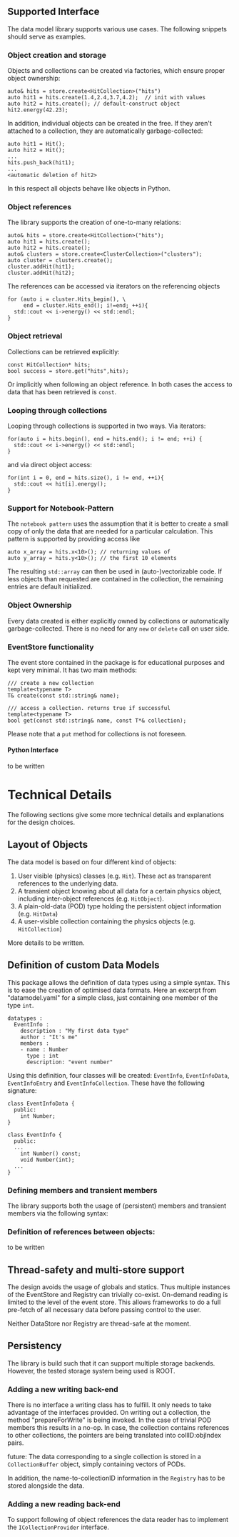 ## Supported Interface

The data model library supports various use cases. The following snippets should serve as examples.

### Object creation and storage

Objects and collections can be created via factories, which ensure proper object ownership:

    auto& hits = store.create<HitCollection>("hits")
    auto hit1 = hits.create(1.4,2.4,3.7,4.2);  // init with values
    auto hit2 = hits.create(); // default-construct object
    hit2.energy(42.23);

In addition, individual objects can be created in the free. If they aren't attached to a collection, they are automatically garbage-collected:

    auto hit1 = Hit();
    auto hit2 = Hit();
    ...
    hits.push_back(hit1);
    ...
    <automatic deletion of hit2>

In this respect all objects behave like objects in Python.

### Object references

The library supports the creation of one-to-many relations:

    auto& hits = store.create<HitCollection>("hits");
    auto hit1 = hits.create();
    auto hit2 = hits.create();
    auto& clusters = store.create<ClusterCollection>("clusters");
    auto cluster = clusters.create();
    cluster.addHit(hit1);
    cluster.addHit(hit2);

The references can be accessed via iterators on the referencing objects

    for (auto i = cluster.Hits_begin(), \
         end = cluster.Hits_end(); i!=end; ++i){
      std::cout << i->energy() << std::endl;
    }

### Object retrieval

Collections can be retrieved explicitly:

    const HitCollection* hits;
    bool success = store.get("hits",hits);

Or implicitly when following an object reference. In both cases the access to data that has been retrieved is `const`.


### Looping through collections
Looping through collections is supported in two ways. Via iterators:

    for(auto i = hits.begin(), end = hits.end(); i != end; ++i) {
      std::cout << i->energy() << std::endl;
    }

and via direct object access:

    for(int i = 0, end = hits.size(), i != end, ++i){
      std::cout << hit[i].energy();
    }


### Support for Notebook-Pattern

The `notebook pattern` uses the assumption that it is better to create a small
copy of only the data that are needed for a particular calculation. This
pattern is supported by providing access like

    auto x_array = hits.x<10>(); // returning values of
    auto y_array = hits.y<10>(); // the first 10 elements

The resulting `std::array` can then be used in (auto-)vectorizable code.
If less objects than requested are contained in the collection, the remaining entries are default initialized.


### Object Ownership

Every data created is either explicitly owned by collections or automatically garbage-collected. There is no need for any `new` or `delete` call on user side.

### EventStore functionality

The event store contained in the package is for educational purposes and kept very minimal. It has two main methods:

    /// create a new collection
    template<typename T>
    T& create(const std::string& name);

    /// access a collection. returns true if successful
    template<typename T>
    bool get(const std::string& name, const T*& collection);

Please note that a `put` method for collections is not foreseen.

#### Python Interface

to be written


# Technical Details

The following sections give some more technical details and explanations for the design choices.

## Layout of Objects
The data model is based on four different kind of objects:
 1. User visible (physics) classes (e.g. `Hit`). These act as transparent references to the underlying data.
 2. A transient object knowing about all data for a certain physics object, including inter-object references (e.g. `HitObject`).
 3. A plain-old-data (POD) type holding the persistent object information (e.g. `HitData`)
 4. A user-visible collection containing the physics objects (e.g. `HitCollection`)

More details to be written.


## Definition of custom Data Models
This package allows the definition of data types using a simple syntax. This is to ease the creation of optimised data formats. Here an excerpt from "datamodel.yaml" for a simple class, just containing one member of the type `int`.

    datatypes :
      EventInfo :
        description : "My first data type"
        author : "It's me"
        members :
        - name : Number
          type : int
          description: "event number"

Using this definition, four classes will be created: `EventInfo`, `EventInfoData`, `EventInfoEntry` and `EventInfoCollection`. These have the following signature:

    class EventInfoData {
      public:
        int Number;
    }

    class EventInfo {
      public:
      ...
        int Number() const;
        void Number(int);
      ...
    }

### Defining members and transient members

The library supports both the usage of (persistent) members and transient members via the following syntax:

### Definition of references between objects:
to be written


## Thread-safety and multi-store support
The design avoids the usage of globals and statics. Thus multiple instances of the EventStore and Registry can trivially co-exist.
On-demand reading is limited to the level of the event store. This allows frameworks to do a full pre-fetch of all necessary data before passing control to the user.

Neither DataStore nor Registry are thread-safe at the moment.


## Persistency

The library is build such that it can support multiple storage backends. However, the tested storage system being used is ROOT.


### Adding a new writing back-end

There is no interface a writing class has to fulfill. It only needs to take advantage of the interfaces provided.
On writing out a collection, the method "prepareForWrite" is being invoked. In the case of trivial POD members this results in a no-op. In case, the collection contains references to other collections, the pointers are being translated into collID:objIndex pairs.

future: The data corresponding to a single collection is stored in a `CollectionBuffer` object, simply containing vectors of PODs.

In addition, the name-to-collectionID information in the `Registry` has to be stored alongside the data.

### Adding a new reading back-end

To support following of object references the data reader has to implement the `ICollectionProvider` interface.
